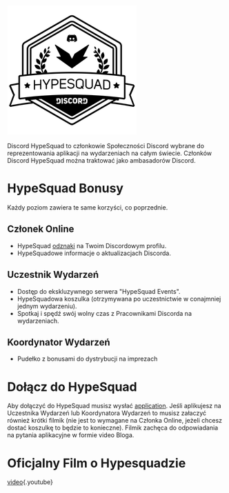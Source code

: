 <!-- TITLE: HypeSquad -->
<!-- SUBTITLE: Czy masz dużo Hypu? Ponieważ czujemy się bardzo podjarani, aby opowiedzieć ci o tej naprawdę fajnej rzeczy! -->

![Hypesquadsmall](/uploads/hypesquad/hypesquadsmall.png "Hypesquadsmall")

Discord HypeSquad to członkowie Społeczności Discord wybrane do reprezentowania aplikacji na wydarzeniach na całym świecie.  Członków Discord HypeSquad można traktować jako ambasadorów Discord.

# HypeSquad Bonusy
Każdy poziom zawiera te same korzyści, co poprzednie.

## Członek Online
* HypeSquad [odznaki](/odznaki) na Twoim Discordowym profilu.
* HypeSquadowe informacje o aktualizacjach Discorda.

## Uczestnik Wydarzeń
* Dostęp do ekskluzywnego serwera "HypeSquad Events".
* HypeSquadowa koszulka (otrzymywana po uczestnictwie w conajmniej jednym wydarzeniu).
* Spotkaj i spędź swój wolny czas z Pracownikami Discorda na wydarzeniach.

## Koordynator Wydarzeń 
* Pudełko z bonusami do dystrybucji na imprezach

# Dołącz do HypeSquad
Aby dołączyć do HypeSquad musisz wysłać [application](https://discordapp.com/hypesquad). Jeśli aplikujesz na Uczestnika Wydarzeń lub Koordynatora Wydarzeń to musisz załaczyć również krótki filmik (nie jest to wymagane na Członka Online, jeżeli chcesz dostać koszulkę to będzie to konieczne). Filmik zachęca do odpowiadania na pytania aplikacyjne w formie video Bloga.
# Oficjalny Film o Hypesquadzie

[video](https://www.youtube.com/watch?v=rXZkTT-5m9o){.youtube}